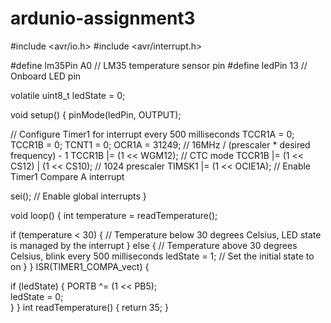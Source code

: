 # ardunio-assignment3
#include <avr/io.h>
#include <avr/interrupt.h>

#define lm35Pin A0      // LM35 temperature sensor pin
#define ledPin 13       // Onboard LED pin

volatile uint8_t ledState = 0;

void setup() {
  pinMode(ledPin, OUTPUT);

  // Configure Timer1 for interrupt every 500 milliseconds
  TCCR1A = 0;
  TCCR1B = 0;
  TCNT1 = 0;
  OCR1A = 31249;  // 16MHz / (prescaler * desired frequency) - 1
  TCCR1B |= (1 << WGM12);  // CTC mode
  TCCR1B |= (1 << CS12) | (1 << CS10);  // 1024 prescaler
  TIMSK1 |= (1 << OCIE1A);  // Enable Timer1 Compare A interrupt

  sei();  // Enable global interrupts
}

void loop() {
  int temperature = readTemperature();

  if (temperature < 30) {
    // Temperature below 30 degrees Celsius, LED state is managed by the interrupt
  } else {
    // Temperature above 30 degrees Celsius, blink every 500 milliseconds
    ledState = 1;  // Set the initial state to on
  }
}
ISR(TIMER1_COMPA_vect) {
 
  if (ledState) {
    PORTB ^= (1 << PB5);  
    ledState = 0;  
  }
}
int readTemperature() {
  return 35;
}

